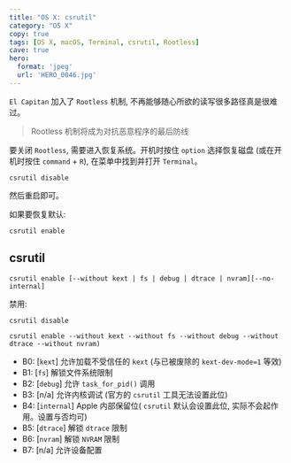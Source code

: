 ```yaml
---
title: "OS X: csrutil"
category: "OS X"
copy: true
tags: [OS X, macOS, Terminal, csrutil, Rootless]
cave: true
hero:
  format: 'jpeg'
  url: 'HERO_0046.jpg'
---
```

`El Capitan` 加入了 `Rootless` 机制, 不再能够随心所欲的读写很多路径真是很难过。

> Rootless 机制将成为对抗恶意程序的最后防线

要关闭 `Rootless`, 需要进入恢复系统。开机时按住 `option` 选择恢复磁盘 (或在开机时按住 `command` + `R`), 在菜单中找到并打开 `Terminal`。

```console
csrutil disable
```

然后重启即可。

如果要恢复默认:

```console
csrutil enable
```

## csrutil

```console
csrutil enable [--without kext | fs | debug | dtrace | nvram][--no-internal]
```

禁用:

```console
csrutil disable
```

```console
csrutil enable --without kext --without fs --without debug --without dtrace --without nvram)
```

* B0: [`kext`] 允许加载不受信任的 `kext` (与已被废除的 `kext-dev-mode=1` 等效)
* B1: [`fs`] 解锁文件系统限制
* B2: [`debug`] 允许 `task_for_pid()` 调用
* B3: [n/a] 允许内核调试 (官方的 `csrutil` 工具无法设置此位)
* B4: [`internal`] Apple 内部保留位( `csrutil` 默认会设置此位, 实际不会起作用。设置与否均可)
* B5: [`dtrace`] 解锁 `dtrace` 限制
* B6: [`nvram`] 解锁 `NVRAM` 限制
* B7: [n/a] 允许设备配置
